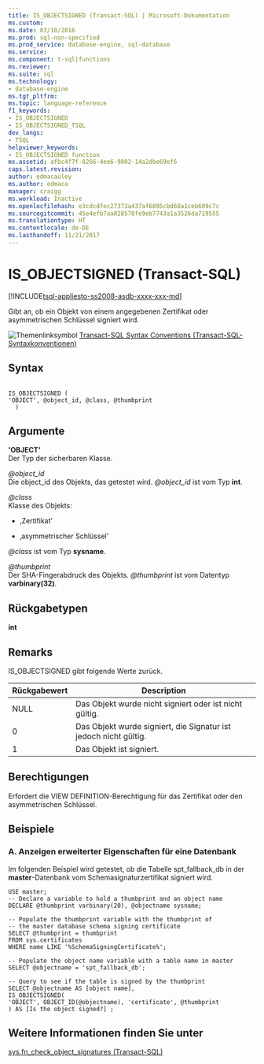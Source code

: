 ```yaml
---
title: IS_OBJECTSIGNED (Transact-SQL) | Microsoft-Dokumentation
ms.custom: 
ms.date: 03/10/2016
ms.prod: sql-non-specified
ms.prod_service: database-engine, sql-database
ms.service: 
ms.component: t-sql|functions
ms.reviewer: 
ms.suite: sql
ms.technology:
- database-engine
ms.tgt_pltfrm: 
ms.topic: language-reference
f1_keywords:
- IS_OBJECTSIGNED
- IS_OBJECTSIGNED_TSQL
dev_langs:
- TSQL
helpviewer_keywords:
- IS_OBJECTSIGNED function
ms.assetid: afbc4f7f-8266-4ee6-9802-14a2dbe69ef6
caps.latest.revision: 
author: edmacauley
ms.author: edmaca
manager: craigg
ms.workload: Inactive
ms.openlocfilehash: e3cdcdfec27373a437af6895cbd68a1ceb609c7c
ms.sourcegitcommit: 45e4efb7aa828578fe9eb7743a1a3526da719555
ms.translationtype: HT
ms.contentlocale: de-DE
ms.lasthandoff: 11/21/2017
---
```

# <a name="isobjectsigned-transact-sql"></a>IS_OBJECTSIGNED (Transact-SQL)
[!INCLUDE[tsql-appliesto-ss2008-asdb-xxxx-xxx-md](../../includes/tsql-appliesto-ss2008-asdb-xxxx-xxx-md.md)]

  Gibt an, ob ein Objekt von einem angegebenen Zertifikat oder asymmetrischen Schlüssel signiert wird.  
  
 ![Themenlinksymbol](../../database-engine/configure-windows/media/topic-link.gif "Topic link icon") [Transact-SQL Syntax Conventions (Transact-SQL-Syntaxkonventionen)](../../t-sql/language-elements/transact-sql-syntax-conventions-transact-sql.md)  
  
## <a name="syntax"></a>Syntax  
  
```  
  
IS_OBJECTSIGNED (   
'OBJECT', @object_id, @class, @thumbprint  
  )   
```  
  
## <a name="arguments"></a>Argumente  
 **'OBJECT'**  
 Der Typ der sicherbaren Klasse.  
  
 *@object_id*  
 Die object_id des Objekts, das getestet wird. *@object_id* ist vom Typ **int**.  
  
 *@class*  
 Klasse des Objekts:  
  
-   ‚Zertifikat’  
  
-   ‚asymmetrischer Schlüssel’  
  
 *@class* ist vom Typ **sysname**.  
  
 *@thumbprint*  
 Der SHA-Fingerabdruck des Objekts. *@thumbprint* ist vom Datentyp **varbinary(32)**.  
  
## <a name="returned-types"></a>Rückgabetypen  
 **int**  
  
## <a name="remarks"></a>Remarks  
 IS_OBJECTSIGNED gibt folgende Werte zurück.  
  
|Rückgabewert|Description|  
|------------------|-----------------|  
|NULL|Das Objekt wurde nicht signiert oder ist nicht gültig.|  
|0|Das Objekt wurde signiert, die Signatur ist jedoch nicht gültig.|  
|1|Das Objekt ist signiert.|  
  
## <a name="permissions"></a>Berechtigungen  
 Erfordert die VIEW DEFINITION-Berechtigung für das Zertifikat oder den asymmetrischen Schlüssel.  
  
## <a name="examples"></a>Beispiele  
  
### <a name="a-displaying-extended-properties-on-a-database"></a>A. Anzeigen erweiterter Eigenschaften für eine Datenbank  
 Im folgenden Beispiel wird getestet, ob die Tabelle spt_fallback_db in der **master**-Datenbank vom Schemasignaturzertifikat signiert wird.  
  
```  
USE master;  
-- Declare a variable to hold a thumbprint and an object name  
DECLARE @thumbprint varbinary(20), @objectname sysname;  
  
-- Populate the thumbprint variable with the thumbprint of   
-- the master database schema signing certificate  
SELECT @thumbprint = thumbprint   
FROM sys.certificates   
WHERE name LIKE '%SchemaSigningCertificate%';  
  
-- Populate the object name variable with a table name in master  
SELECT @objectname = 'spt_fallback_db';  
  
-- Query to see if the table is signed by the thumbprint  
SELECT @objectname AS [object name],  
IS_OBJECTSIGNED(  
'OBJECT', OBJECT_ID(@objectname), 'certificate', @thumbprint  
) AS [Is the object signed?] ;  
```  
  
## <a name="see-also"></a>Weitere Informationen finden Sie unter  
 [sys.fn_check_object_signatures &#40;Transact-SQL&#41;](../../relational-databases/system-functions/sys-fn-check-object-signatures-transact-sql.md)  
  
  
